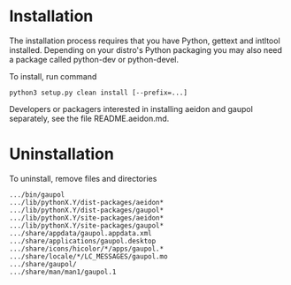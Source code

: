 Installation
============

The installation process requires that you have Python, gettext and
intltool installed. Depending on your distro's Python packaging you
may also need a package called python-dev or python-devel.

To install, run command

    python3 setup.py clean install [--prefix=...]

Developers or packagers interested in installing aeidon and gaupol
separately, see the file README.aeidon.md.

Uninstallation
==============

To uninstall, remove files and directories

    .../bin/gaupol
    .../lib/pythonX.Y/dist-packages/aeidon*
    .../lib/pythonX.Y/dist-packages/gaupol*
    .../lib/pythonX.Y/site-packages/aeidon*
    .../lib/pythonX.Y/site-packages/gaupol*
    .../share/appdata/gaupol.appdata.xml
    .../share/applications/gaupol.desktop
    .../share/icons/hicolor/*/apps/gaupol.*
    .../share/locale/*/LC_MESSAGES/gaupol.mo
    .../share/gaupol/
    .../share/man/man1/gaupol.1

